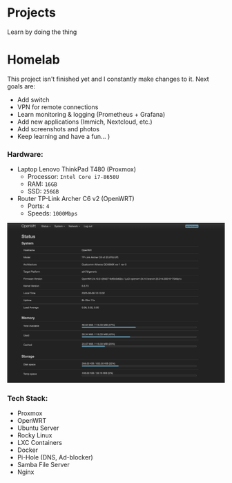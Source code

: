 # Projects
Learn by doing the thing

# Homelab

This project isn't finished yet and I constantly make changes to it. Next goals are:

- Add switch
- VPN for remote connections
- Learn monitoring & logging (Prometheus + Grafana)
- Add new applications (Immich, Nextcloud, etc.)
- Add screenshots and photos
- Keep learning and have a fun... )


### Hardware:

- Laptop Lenovo ThinkPad T480 (Proxmox)
  - Processor: `Intel Core i7-8650U`
  - RAM: `16GB`
  - SSD: `256GB`
- Router TP-Link Archer C6 v2 (OpenWRT)
  - Ports: `4`
  - Speeds: `1000Mbps`

![OpenWRT Screenshot](assets/openwrt-overview.png)

### Tech Stack:

- Proxmox
- OpenWRT
- Ubuntu Server
- Rocky Linux
- LXC Containers
- Docker
- Pi-Hole (DNS, Ad-blocker)
- Samba File Server
- Nginx
